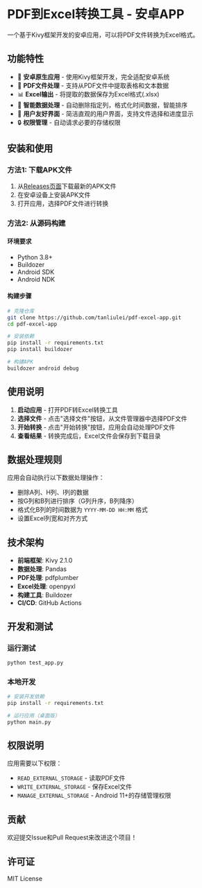 # PDF到Excel转换工具 - 安卓APP

一个基于Kivy框架开发的安卓应用，可以将PDF文件转换为Excel格式。

## 功能特性

- 📱 **安卓原生应用** - 使用Kivy框架开发，完全适配安卓系统
- 📄 **PDF文件处理** - 支持从PDF文件中提取表格和文本数据
- 📊 **Excel输出** - 将提取的数据保存为Excel格式(.xlsx)
- 🎯 **智能数据处理** - 自动删除指定列，格式化时间数据，智能排序
- 📱 **用户友好界面** - 简洁直观的用户界面，支持文件选择和进度显示
- 🔒 **权限管理** - 自动请求必要的存储权限

## 安装和使用

### 方法1: 下载APK文件

1. 从[Releases页面](https://github.com/tanliulei/pdf-excel-app/releases)下载最新的APK文件
2. 在安卓设备上安装APK文件
3. 打开应用，选择PDF文件进行转换

### 方法2: 从源码构建

#### 环境要求

- Python 3.8+
- Buildozer
- Android SDK
- Android NDK

#### 构建步骤

```bash
# 克隆仓库
git clone https://github.com/tanliulei/pdf-excel-app.git
cd pdf-excel-app

# 安装依赖
pip install -r requirements.txt
pip install buildozer

# 构建APK
buildozer android debug
```

## 使用说明

1. **启动应用** - 打开PDF转Excel转换工具
2. **选择文件** - 点击"选择文件"按钮，从文件管理器中选择PDF文件
3. **开始转换** - 点击"开始转换"按钮，应用会自动处理PDF文件
4. **查看结果** - 转换完成后，Excel文件会保存到下载目录

## 数据处理规则

应用会自动执行以下数据处理操作：

- 删除A列、H列、I列的数据
- 按G列和B列进行排序（G列升序，B列降序）
- 格式化B列的时间数据为 `YYYY-MM-DD HH:MM` 格式
- 设置Excel列宽和对齐方式

## 技术架构

- **前端框架**: Kivy 2.1.0
- **数据处理**: Pandas
- **PDF处理**: pdfplumber
- **Excel处理**: openpyxl
- **构建工具**: Buildozer
- **CI/CD**: GitHub Actions

## 开发和测试

### 运行测试

```bash
python test_app.py
```

### 本地开发

```bash
# 安装开发依赖
pip install -r requirements.txt

# 运行应用（桌面版）
python main.py
```

## 权限说明

应用需要以下权限：

- `READ_EXTERNAL_STORAGE` - 读取PDF文件
- `WRITE_EXTERNAL_STORAGE` - 保存Excel文件
- `MANAGE_EXTERNAL_STORAGE` - Android 11+的存储管理权限

## 贡献

欢迎提交Issue和Pull Request来改进这个项目！

## 许可证

MIT License